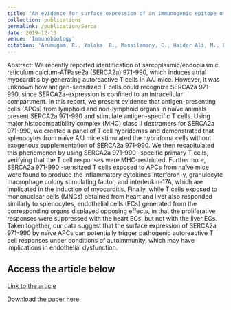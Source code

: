 ```yaml
---
title: "An evidence for surface expression of an immunogenic epitope of sarcoplasmic/endoplasmic reticulum calcium-ATPase2a on antigen-presenting cells from naive mice in the mediation of autoimmune myocarditis"
collection: publications
permalink: /publication/Serca
date: 2019-12-13
venue: 'Immunobiology'
citation: 'Arumugam, R., Yalaka, B., Massilamany, C., Haider Ali, M., Lasrado, N., Jayaraja, S., Riethoven, J. J., Sun, X., & Reddy, J. (2020). An evidence for surface expression of an immunogenic epitope of sarcoplasmic/endoplasmic reticulum calcium-ATPase2a on antigen-presenting cells from naive mice in the mediation of autoimmune myocarditis. Immunobiology, 225(2), 151896. https://doi.org/10.1016/j.imbio.2019.12.005'
---
```

Abstract:
We recently reported identification of sarcoplasmic/endoplasmic reticulum calcium-ATPase2a (SERCA2a) 971-990, which induces atrial myocarditis by generating autoreactive T cells in A/J mice. However, it was unknown how antigen-sensitized T cells could recognize SERCA2a 971-990, since SERCA2a-expression is confined to an intracellular compartment. In this report, we present evidence that antigen-presenting cells (APCs) from lymphoid and non-lymphoid organs in naïve animals present SERCA2a 971-990 and stimulate antigen-specific T cells. Using major histocompatibility complex (MHC) class II dextramers for SERCA2a 971-990, we created a panel of T cell hybridomas and demonstrated that splenocytes from naïve A/J mice stimulated the hybridoma cells without exogenous supplementation of SERCA2a 971-990. We then recapitulated this phenomenon by using SERCA2a 971-990 -specific primary T cells, verifying that the T cell responses were MHC-restricted. Furthermore, SERCA2a 971-990 -sensitzed T cells exposed to APCs from naïve mice were found to produce the inflammatory cytokines interferon-γ, granulocyte macrophage colony stimulating factor, and interleukin-17A, which are implicated in the induction of myocarditis. Finally, while T cells exposed to mononuclear cells (MNCs) obtained from heart and liver also responded similarly to splenocytes, endothelial cells (ECs) generated from the corresponding organs displayed opposing effects, in that the proliferative responses were suppressed with the heart ECs, but not with the liver ECs. Taken together, our data suggest that the surface expression of SERCA2a 971-990 by naïve APCs can potentially trigger pathogenic autoreactive T cell responses under conditions of autoimmunity, which may have implications in endothelial dysfunction.

Access the article below
----
[Link to the article](https://www.sciencedirect.com/science/article/pii/S0171298519302839?via%3Dihub)

[Download the paper here](http://ninaadlasrado.github.io/files/Serca.pdf)
